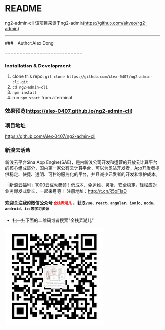 README
===========================
ng2-admin-cli
该项目来源于ng2-admin(https://github.com/akveo/ng2-admin)

****
###　Author:Alex Dong

===========================

### Installation & Development

1. clone this repo: `git clone https://github.com/Alex-0407/ng2-admin-cli.git`
2. `cd ng2-admin-cli`
3. `npm install`
4. run `npm start` from a terminal

### 效果预览(https://alex-0407.github.io/ng2-admin-cli)

### 项目地址：
https://github.com/Alex-0407/ng2-admin-cli

### 新浪云活动

新浪云平台Sina App Engine(SAE)，是由新浪公司开发和运营的开放云计算平台的核心组成部分，国内第一家公有云计算平台，可以为网站开发者，App开发者提供稳定、快捷、透明、可控的服务化的平台，并且减少开发者的开发和维护成本。

「新浪云福利」1000云豆免费领！低成本、免运维、灵活、安全稳定，轻松应对业务爆发式增长，一起来用吧！ 注册地址：http://t.cn/R5oFIaD

#### 欢迎关注我的微信公众号 <font color=red face="黑体">`全栈弄潮儿`</font> ，获取`vue、react、angular、ionic、node、android、ios等学习资源`

* 扫一扫下面的二维码或者搜索"全栈弄潮儿"

<img src="https://github.com/Alex-0407/sinacloud-node/blob/master/fullstack-8cm.jpg" width="320px" style="display:inline;">
